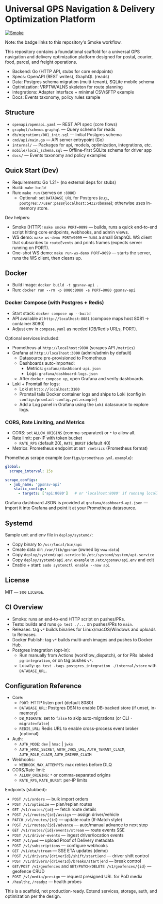 # Universal GPS Navigation & Delivery Optimization Platform

[![Smoke](https://github.com/joshuarotgers/USPS_Main/actions/workflows/smoke.yml/badge.svg)](https://github.com/joshuarotgers/USPS_Main/actions/workflows/smoke.yml)

Note: the badge links to this repository's Smoke workflow.

This repository contains a foundational scaffold for a universal GPS navigation and delivery optimization platform designed for postal, courier, food, parcel, and freight operations.

- Backend: Go (HTTP API, stubs for core endpoints)
- Specs: OpenAPI (REST writes), GraphQL (reads)
- Data: Postgres schema migration (multi-tenant), SQLite mobile schema
- Optimization: VRPTW/ALNS skeleton for route planning
- Integrations: Adapter interface + minimal CSV/SFTP example
- Docs: Events taxonomy, policy rules sample

## Structure

- `openapi/openapi.yaml` — REST API spec (core flows)
- `graphql/schema.graphql` — Query schema for reads
- `db/migrations/001_init.sql` — Initial Postgres schema
- `cmd/api/main.go` — API server entrypoint (Go)
- `internal/` — Packages for api, models, optimization, integrations, etc.
- `mobile/local_schema.sql` — Offline-first SQLite schema for driver app
- `docs/` — Events taxonomy and policy examples

## Quick Start (Dev)

- Requirements: Go 1.21+ (no external deps for stubs)
- Build: `make build`
- Run: `make run` (serves on `:8080`)
  - Optional: set `DATABASE_URL` for Postgres (e.g., `postgres://user:pass@localhost:5432/dbname`); otherwise uses in-memory store.

Dev helpers:
- Smoke (HTTP): `make smoke PORT=9099` — builds, runs a quick end-to-end script hitting core endpoints, webhooks, and admin views.
- WS demo: `make ws-demo PORT=9099` — runs a small GraphQL WS client that subscribes to `routeEvents` and prints frames (expects server running on PORT).
- One-shot WS demo: `make run-ws-demo PORT=9099` — starts the server, runs the WS client, then cleans up.

## Docker

- Build image: `docker build -t gpsnav-api .`
- Run: `docker run --rm -p 8080:8080 -e PORT=8080 gpsnav-api`

### Docker Compose (with Postgres + Redis)

- Start stack: `docker compose up --build`
 - API available at `http://localhost:8081` (compose maps host 8081 -> container 8080)
- Adjust env in `compose.yaml` as needed (DB/Redis URLs, PORT).

Optional services included:
- Prometheus at `http://localhost:9090` (scrapes API `/metrics`)
- Grafana at `http://localhost:3000` (admin/admin by default)
  - Datasource pre-provisioned to Prometheus
  - Dashboards auto-imported:
    - Metrics: `grafana/dashboard-api.json`
    - Logs: `grafana/dashboard-logs.json`
  - After `docker compose up`, open Grafana and verify dashboards.
- Loki + Promtail for logs:
  - Loki at `http://localhost:3100`
  - Promtail tails Docker container logs and ships to Loki (config in `configs/promtail-config.yml.example`)
  - Add a Log panel in Grafana using the `Loki` datasource to explore logs.

### CORS, Rate Limiting, and Metrics

- CORS: set `ALLOW_ORIGINS` (comma-separated) or `*` to allow all.
- Rate limit: per-IP with token bucket
  - `RATE_RPS` (default 20), `RATE_BURST` (default 40)
- Metrics: Prometheus endpoint at `GET /metrics` (Prometheus format)

Prometheus scrape example (`configs/prometheus.yml.example`):

```yaml
global:
  scrape_interval: 15s

scrape_configs:
  - job_name: 'gpsnav-api'
    static_configs:
      - targets: ['api:8080']   # or 'localhost:8080' if running locally
```

Grafana dashboard JSON is provided at `grafana/dashboard-api.json` — import it into Grafana and point it at your Prometheus datasource.

## Systemd

Sample unit and env file in `deploy/systemd/`:
- Copy binary to `/usr/local/bin/api`
- Create data dir: `/var/lib/gpsnav` (owned by `www-data`)
- Copy `deploy/systemd/api.service` to `/etc/systemd/system/api.service`
- Copy `deploy/systemd/api.env.example` to `/etc/gpsnav/api.env` and edit
- Enable + start: `sudo systemctl enable --now api`

## License

MIT — see `LICENSE`.

## CI Overview

- Smoke: runs an end-to-end HTTP script on pushes/PRs.
- Tests: builds and runs `go test ./...` on pushes/PRs to `main`.
- Releases: tag `v*` builds binaries for Linux/macOS/Windows and uploads to Releases.
- Docker Publish: tag `v*` builds multi-arch images and pushes to Docker Hub.
- Postgres Integration (opt-in):
  - Run manually from Actions (workflow_dispatch), or for PRs labeled `pg-integration`, or on tag pushes `v*`.
  - Locally: `go test -tags postgres_integration ./internal/store` with `DATABASE_URL`.

## Configuration Reference

- Core:
  - `PORT`: HTTP listen port (default 8080)
  - `DATABASE_URL`: Postgres DSN to enable DB-backed store (if unset, in-memory)
  - `DB_MIGRATE`: set to `false` to skip auto-migrations (or CLI `-migrate=false`)
  - `REDIS_URL`: Redis URL to enable cross-process event broker (optional)
- Auth:
  - `AUTH_MODE`: `dev` | `hmac` | `jwks`
  - `AUTH_HMAC_SECRET`, `AUTH_JWKS_URL`, `AUTH_TENANT_CLAIM`, `AUTH_ROLE_CLAIM`, `AUTH_DRIVER_CLAIM`
- Webhooks:
  - `WEBHOOK_MAX_ATTEMPTS`: max retries before DLQ
- CORS/Rate limit:
  - `ALLOW_ORIGINS`: `*` or comma-separated origins
  - `RATE_RPS`, `RATE_BURST`: per-IP limits

Endpoints (stubbed):
- `POST /v1/orders` — bulk import orders
- `POST /v1/optimize` — plan/replan routes
- `GET /v1/routes/{id}` — fetch route details
- `POST /v1/routes/{id}/assign` — assign driver/vehicle
- `PATCH /v1/routes/{id}` — update route (If-Match style)
- `POST /v1/routes/{id}/advance` — auto/manual advance to next stop
- `GET /v1/routes/{id}/events/stream` — route events SSE
- `POST /v1/driver-events` — ingest driver/location events
- `POST /v1/pod` — upload Proof of Delivery metadata
- `POST /v1/subscriptions` — configure webhooks
- `GET /v1/eta/stream` — SSE ETA updates (demo)
- `POST /v1/drivers/{driverId}/shift/start|end` — driver shift control
- `POST /v1/drivers/{driverId}/breaks/start|end` — break control
- `GET/POST /v1/geofences` and `GET/PATCH/DELETE /v1/geofences/{id}` — geofence CRUD
- `POST /v1/media/presign` — request presigned URL for PoD media
- `/healthz`, `/readyz` — health probes

This is a scaffold, not production-ready. Extend services, storage, auth, and optimization per the design.

